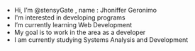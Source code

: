 - Hi, I’m @stensyGate , name : Jhoniffer Geronimo
- I'm interested in developing programs
- I’m currently learning Web Development
- My goal is to work in the area as a developer
- I am currently studying Systems Analysis and Development
<!---
stensyGate/stensyGate is a ✨ special ✨ repository because its `README.md` (this file) appears on your GitHub profile.
You can click the Preview link to take a look at your changes.
--->
